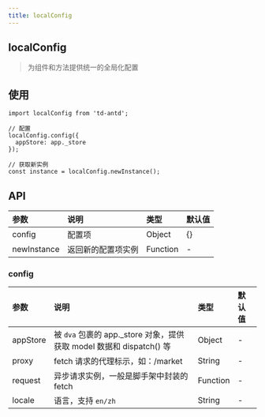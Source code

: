 ```yaml
---
title: localConfig
---
```


## localConfig

> 为组件和方法提供统一的全局化配置

## 使用

```
import localConfig from 'td-antd';

// 配置
localConfig.config({
  appStore: app._store
});

// 获取新实例
const instance = localConfig.newInstance();
```

## API

|参数|说明|类型|默认值|
|:--|:--|:--|:--|
|config|配置项|Object|{}|
|newInstance|返回新的配置项实例|Function|-|

### config

|参数|说明|类型|默认值|
|:--|:--|:--|:--|
|appStore|被 `dva` 包裹的 app._store 对象，提供获取 model 数据和 dispatch() 等|Object|-|
|proxy|fetch 请求的代理标示，如：/market|String|-|
|request|异步请求实例，一般是脚手架中封装的 fetch|Function|-|
|locale|语言，支持 `en/zh`|String|-|
